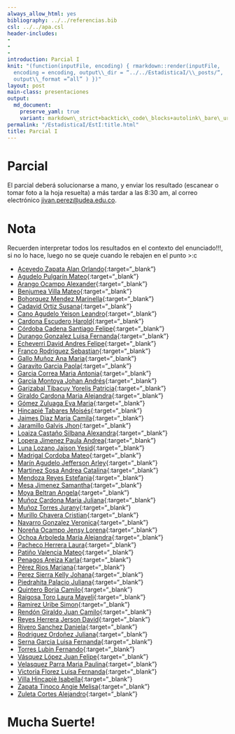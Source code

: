 ```yaml
---
always_allow_html: yes
bibliography: ../../referencias.bib
csl: ../../apa.csl
header-includes:
- 
- 
- 
introduction: Parcial I
knit: "(function(inputFile, encoding) { rmarkdown::render(inputFile,
  encoding = encoding, output\\_dir = “../../EstadisticaI/\\_posts/“,
  output\\_format =”all” ) })"
layout: post
main-class: presentaciones
output:
  md_document:
    preserve_yaml: true
    variant: markdown\_strict+backtick\_code\_blocks+autolink\_bare\_uris+ascii\_identifiers+tex\_math\_single\_backslash
permalink: "/EstadisticaI/EstI:title.html"
title: Parcial I
---
```








# Parcial

El parcial deberá solucionarse a mano, y enviar los resultado (escanear
o tomar foto a la hoja resuelta) a más tardar a las 8:30 am, al correo
electrónico <a target="_blank" href="mailto:jivan.perez@udea.edu.co">
jivan.perez@udea.edu.co</a>.

# Nota

Recuerden interpretar todos los resultados en el contexto del
enunciado!!!, si no lo hace, luego no se queje cuando le rebajen en el
punto &gt;:c

-   [Acevedo Zapata Alan
    Orlando](https://github.com/jiperezga/jiperezga.github.io/raw/master/Dataset/Parcial/P1152220366.pdf){:target=“\_blank”}
-   [Agudelo Pulgarín
    Mateo](https://github.com/jiperezga/jiperezga.github.io/raw/master/Dataset/Parcial/P1020471882.pdf){:target=“\_blank”}
-   [Arango Ocampo
    Alexander](https://github.com/jiperezga/jiperezga.github.io/raw/master/Dataset/Parcial/P1021803535.pdf){:target=“\_blank”}
-   [Benjumea Villa
    Mateo](https://github.com/jiperezga/jiperezga.github.io/raw/master/Dataset/Parcial/P1193526570.pdf){:target=“\_blank”}
-   [Bohorquez Mendez
    Marinella](https://github.com/jiperezga/jiperezga.github.io/raw/master/Dataset/Parcial/P1007528579.pdf){:target=“\_blank”}
-   [Cadavid Ortiz
    Susana](https://github.com/jiperezga/jiperezga.github.io/raw/master/Dataset/Parcial/P1000885105.pdf){:target=“\_blank”}
-   [Cano Agudelo Yeison
    Leandro](https://github.com/jiperezga/jiperezga.github.io/raw/master/Dataset/Parcial/P1035869894.pdf){:target=“\_blank”}
-   [Cardona Escudero
    Harold](https://github.com/jiperezga/jiperezga.github.io/raw/master/Dataset/Parcial/P1036681549.pdf){:target=“\_blank”}
-   [Córdoba Cadena Santiago
    Felipe](https://github.com/jiperezga/jiperezga.github.io/raw/master/Dataset/Parcial/P1004236627.pdf){:target=“\_blank”}
-   [Durango Gonzalez Luisa
    Fernanda](https://github.com/jiperezga/jiperezga.github.io/raw/master/Dataset/Parcial/P1020495523.pdf){:target=“\_blank”}
-   [Echeverri David Andres
    Felipe](https://github.com/jiperezga/jiperezga.github.io/raw/master/Dataset/Parcial/P1000296059.pdf){:target=“\_blank”}
-   [Franco Rodriguez
    Sebastian](https://github.com/jiperezga/jiperezga.github.io/raw/master/Dataset/Parcial/P1037237922.pdf){:target=“\_blank”}
-   [Gallo Muñoz Ana
    Maria](https://github.com/jiperezga/jiperezga.github.io/raw/master/Dataset/Parcial/P1036782913.pdf){:target=“\_blank”}
-   [Garavito Garcia
    Paola](https://github.com/jiperezga/jiperezga.github.io/raw/master/Dataset/Parcial/P1152468344.pdf){:target=“\_blank”}
-   [Garcia Correa Maria
    Antonia](https://github.com/jiperezga/jiperezga.github.io/raw/master/Dataset/Parcial/P1000417107.pdf){:target=“\_blank”}
-   [García Montoya Johan
    Andrés](https://github.com/jiperezga/jiperezga.github.io/raw/master/Dataset/Parcial/P1017248422.pdf){:target=“\_blank”}
-   [Garizabal Tibacuy Yorelis
    Patricia](https://github.com/jiperezga/jiperezga.github.io/raw/master/Dataset/Parcial/P1035435796.pdf){:target=“\_blank”}
-   [Giraldo Cardona Maria
    Alejandra](https://github.com/jiperezga/jiperezga.github.io/raw/master/Dataset/Parcial/P1007374227.pdf){:target=“\_blank”}
-   [Gómez Zuluaga Eva
    Maria](https://github.com/jiperezga/jiperezga.github.io/raw/master/Dataset/Parcial/P1234989002.pdf){:target=“\_blank”}
-   [Hincapié Tabares
    Moisés](https://github.com/jiperezga/jiperezga.github.io/raw/master/Dataset/Parcial/P1017242109.pdf){:target=“\_blank”}
-   [Jaimes Diaz Maria
    Camila](https://github.com/jiperezga/jiperezga.github.io/raw/master/Dataset/Parcial/P1000533983.pdf){:target=“\_blank”}
-   [Jaramillo Galvis
    Jhon](https://github.com/jiperezga/jiperezga.github.io/raw/master/Dataset/Parcial/P1004347892.pdf){:target=“\_blank”}
-   [Loaiza Castaño Silbana
    Alexandra](https://github.com/jiperezga/jiperezga.github.io/raw/master/Dataset/Parcial/P43876694.pdf){:target=“\_blank”}
-   [Lopera Jimenez Paula
    Andrea](https://github.com/jiperezga/jiperezga.github.io/raw/master/Dataset/Parcial/P1001368406.pdf){:target=“\_blank”}
-   [Luna Lozano Jaison
    Yesid](https://github.com/jiperezga/jiperezga.github.io/raw/master/Dataset/Parcial/P1010134743.pdf){:target=“\_blank”}
-   [Madrigal Cordoba
    Mateo](https://github.com/jiperezga/jiperezga.github.io/raw/master/Dataset/Parcial/P1000189381.pdf){:target=“\_blank”}
-   [Marín Agudelo Jefferson
    Arley](https://github.com/jiperezga/jiperezga.github.io/raw/master/Dataset/Parcial/P1017227638.pdf){:target=“\_blank”}
-   [Martinez Sosa Andrea
    Catalina](https://github.com/jiperezga/jiperezga.github.io/raw/master/Dataset/Parcial/P1017159829.pdf){:target=“\_blank”}
-   [Mendoza Reyes
    Estefania](https://github.com/jiperezga/jiperezga.github.io/raw/master/Dataset/Parcial/P1000393614.pdf){:target=“\_blank”}
-   [Mesa Jimenez
    Samantha](https://github.com/jiperezga/jiperezga.github.io/raw/master/Dataset/Parcial/P1037669405.pdf){:target=“\_blank”}
-   [Moya Beltran
    Angela](https://github.com/jiperezga/jiperezga.github.io/raw/master/Dataset/Parcial/P1006827132.pdf){:target=“\_blank”}
-   [Muñoz Cardona Maria
    Juliana](https://github.com/jiperezga/jiperezga.github.io/raw/master/Dataset/Parcial/P1000444797.pdf){:target=“\_blank”}
-   [Muñoz Torres
    Jurany](https://github.com/jiperezga/jiperezga.github.io/raw/master/Dataset/Parcial/P1017260249.pdf){:target=“\_blank”}
-   [Murillo Chavera
    Cristian](https://github.com/jiperezga/jiperezga.github.io/raw/master/Dataset/Parcial/P1214713668.pdf){:target=“\_blank”}
-   [Navarro Gonzalez
    Veronica](https://github.com/jiperezga/jiperezga.github.io/raw/master/Dataset/Parcial/P1003290622.pdf){:target=“\_blank”}
-   [Noreña Ocampo Jensy
    Lorena](https://github.com/jiperezga/jiperezga.github.io/raw/master/Dataset/Parcial/P1037666245.pdf){:target=“\_blank”}
-   [Ochoa Arboleda María
    Alejandra](https://github.com/jiperezga/jiperezga.github.io/raw/master/Dataset/Parcial/P1000291035.pdf){:target=“\_blank”}
-   [Pacheco Herrera
    Laura](https://github.com/jiperezga/jiperezga.github.io/raw/master/Dataset/Parcial/P1036678548.pdf){:target=“\_blank”}
-   [Patiño Valencia
    Mateo](https://github.com/jiperezga/jiperezga.github.io/raw/master/Dataset/Parcial/P1037649063.pdf){:target=“\_blank”}
-   [Penagos Areiza
    Karla](https://github.com/jiperezga/jiperezga.github.io/raw/master/Dataset/Parcial/P1001028460.pdf){:target=“\_blank”}
-   [Pérez Rios
    Mariana](https://github.com/jiperezga/jiperezga.github.io/raw/master/Dataset/Parcial/P1036686814.pdf){:target=“\_blank”}
-   [Perez Sierra Kelly
    Johana](https://github.com/jiperezga/jiperezga.github.io/raw/master/Dataset/Parcial/P1035880049.pdf){:target=“\_blank”}
-   [Piedrahita Palacio
    Juliana](https://github.com/jiperezga/jiperezga.github.io/raw/master/Dataset/Parcial/P1001456425.pdf){:target=“\_blank”}
-   [Quintero Borja
    Camilo](https://github.com/jiperezga/jiperezga.github.io/raw/master/Dataset/Parcial/P1214741162.pdf){:target=“\_blank”}
-   [Raigosa Toro Laura
    Mayeli](https://github.com/jiperezga/jiperezga.github.io/raw/master/Dataset/Parcial/P1152463340.pdf){:target=“\_blank”}
-   [Ramirez Uribe
    Simon](https://github.com/jiperezga/jiperezga.github.io/raw/master/Dataset/Parcial/P1037667721.pdf){:target=“\_blank”}
-   [Rendón Giraldo Juan
    Camilo](https://github.com/jiperezga/jiperezga.github.io/raw/master/Dataset/Parcial/P1001525914.pdf){:target=“\_blank”}
-   [Reyes Herrera Jerson
    David](https://github.com/jiperezga/jiperezga.github.io/raw/master/Dataset/Parcial/P1030653675.pdf){:target=“\_blank”}
-   [Rivero Sanchez
    Daniela](https://github.com/jiperezga/jiperezga.github.io/raw/master/Dataset/Parcial/P1003077941.pdf){:target=“\_blank”}
-   [Rodriguez Ordoñez
    Juliana](https://github.com/jiperezga/jiperezga.github.io/raw/master/Dataset/Parcial/P1002961486.pdf){:target=“\_blank”}
-   [Serna Garcia Luisa
    Fernanda](https://github.com/jiperezga/jiperezga.github.io/raw/master/Dataset/Parcial/P1001755948.pdf){:target=“\_blank”}
-   [Torres Lubin
    Fernando](https://github.com/jiperezga/jiperezga.github.io/raw/master/Dataset/Parcial/P71388332.pdf){:target=“\_blank”}
-   [Vásquez López Juan
    Felipe](https://github.com/jiperezga/jiperezga.github.io/raw/master/Dataset/Parcial/P1128444892.pdf){:target=“\_blank”}
-   [Velasquez Parra Maria
    Paulina](https://github.com/jiperezga/jiperezga.github.io/raw/master/Dataset/Parcial/P1000295879.pdf){:target=“\_blank”}
-   [Victoria Florez Luisa
    Fernanda](https://github.com/jiperezga/jiperezga.github.io/raw/master/Dataset/Parcial/P1192779829.pdf){:target=“\_blank”}
-   [Villa Hincapiè
    Isabella](https://github.com/jiperezga/jiperezga.github.io/raw/master/Dataset/Parcial/P1000410842.pdf){:target=“\_blank”}
-   [Zapata Tinoco Angie
    Melisa](https://github.com/jiperezga/jiperezga.github.io/raw/master/Dataset/Parcial/P1152457136.pdf){:target=“\_blank”}
-   [Zuleta Cortes
    Alejandro](https://github.com/jiperezga/jiperezga.github.io/raw/master/Dataset/Parcial/P1001481021.pdf){:target=“\_blank”}

<h1>
Mucha Suerte!
</h1>
